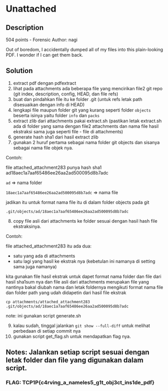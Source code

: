# Unattached
## Description
504 points - Forensic
Author: nagi

Out of boredom, I accidentally dumped all of my files into this plain-looking PDF. I wonder if I can get them back.

## Solution

1. extract pdf dengan pdfextract
2. lihat pada attachments ada beberapa file yang mencirikan file2 git repo (git index, description, config, HEAD, dan file refs)
3. buat dan pindahkan file itu ke folder .git (untuk refs letak path disesuaikan dengan info di HEAD)
4. lengkapi file maupun folder git yang kurang seperti folder `objects` beserta isinya yaitu folder `info` dan `packs`
5. extract zlib dari attachments pakai extract.sh (pastikan letak extract.sh ada di folder yang sama dengan file2 attachments dan nama file hasil ekstraksi sama juga seperti file - file di attachments)
6. generate hash sha1 dari hasil extract zlib
7. gunakan 2 huruf pertama sebagai nama folder git objects dan sisanya sebagai nama file objek nya.

Contoh:

file attached_attachment283 punya hash sha1
ad18aec1a7aaf65486ee26aa2ad500095d8b7adc

`ad` => nama folder

`18aec1a7aaf65486ee26aa2ad500095d8b7adc` => nama file

jadikan itu untuk format nama file itu di dalam folder objects pada git

`.git/objects/ad/18aec1a7aaf65486ee26aa2ad500095d8b7adc`

8. copy file asli dari attachments ke folder sesuai dengan hasil hash file ekstraksinya.

Contoh:

file attached_attachment283 itu ada dua:
- satu yang ada di attachments
- satu lagi yang hasil ke ekstrak nya (kebetulan ini namanya di setting sama juga namanya)

kita gunakan file hasil ekstrak untuk dapet format nama folder dan file dari hasil sha1sum nya
dan file asli dari attachments merupakan file yang nantinya bakal diubah nama dan letak foldernya mengikuti
format nama file dan folder path yang udah didapetin dari hasil file ekstrak

`cp attachments/attached_attachment283 .git/objects/ad/18aec1a7aaf65486ee26aa2ad500095d8b7adc`

note: ini gunakan script generate.sh

9. kalau sudah, tinggal jalankan `git show --full-diff` untuk melihat perbedaan di setiap commit nya
10. gunakan script get_flag.sh untuk mendapatkan flag nya.

## Notes: Jalankan setiap script sesuai dengan letak folder dan file yang digunakan dalam script.

### FLAG: TCP1P{c4rving_a_nameles5_g1t_obj3ct_ins1de_pdf}

